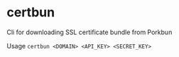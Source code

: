 # certbun
Cli for downloading SSL certificate bundle from Porkbun

Usage
```certbun <DOMAIN> <API_KEY> <SECRET_KEY>```